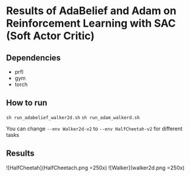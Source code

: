 # Results of AdaBelief and Adam on Reinforcement Learning with SAC (Soft Actor Critic)

## Dependencies
* prfl
* gym
* torch

## How to run
```sh run_adabelief_walker2d.sh```
```sh run_adam_walkerd.sh```

You can change ```--env Walker2d-v2``` to ```--env HalfCheetah-v2``` for different tasks

## Results
![HalfCheetah](HalfCheetach.png =250x)
![Walker](walker2d.png =250x)
